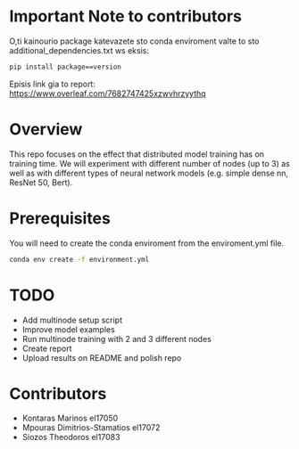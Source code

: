 # Important Note to contributors

O,ti kainourio package katevazete sto conda enviroment valte to sto additional_dependencies.txt ws eksis:

```sh
pip install package==version
```

Episis link gia to report:
https://www.overleaf.com/7682747425xzwvhrzyythq

# Overview

This repo focuses on the effect that distributed model training has on training time. We will experiment with different number of nodes (up to 3) as well as with different types of neural network models (e.g. simple dense nn, ResNet 50, Bert).

# Prerequisites

You will need to create the conda enviroment from the enviroment.yml file.

```sh
conda env create -f environment.yml
```

# TODO

*   Add multinode setup script
*   Improve model examples
*   Run multinode training with 2 and 3 different nodes
*   Create report
*   Upload results on README and polish repo

# Contributors

*   Kontaras Marinos el17050
*   Mpouras Dimitrios-Stamatios el17072
*   Siozos Theodoros el17083